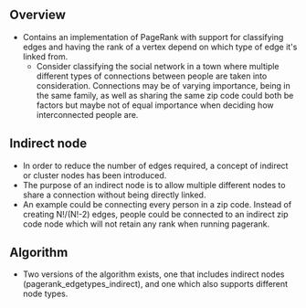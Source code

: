 Overview
-

- Contains an implementation of PageRank with support for classifying edges and having the rank of a
vertex depend on which type of edge it's linked from.
    - Consider classifying the social network in a town where multiple different types
      of connections between people are taken into consideration. Connections may be of varying
      importance, being in the same family, as well as sharing the same zip code could both be
      factors but maybe not of equal importance when deciding how interconnected people are.
      
 

Indirect node
-

- In order to reduce the number of edges required, a concept of indirect or cluster nodes has been introduced.
- The purpose of an indirect node is to allow multiple different nodes to share a connection without being
  directly linked.
- An example could be connecting every person in a zip code. Instead of creating N!/(N!-2) edges,
  people could be connected to an indirect zip code node which will not retain any rank when
  running pagerank.
  
Algorithm
-
- Two versions of the algorithm exists, one that includes indirect nodes (pagerank_edgetypes_indirect),
  and one which also supports different node types.
